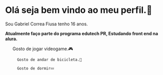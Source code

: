 <h1> Olá seja bem vindo ao meu perfil.🤚 </h1><p> Sou Gabriel Correa Fiusa tenho 16 anos.</p>

<strong>Atualmente faço parte do programa edutech PR, Estudando front end na alura.</strong></p>

 <ul>
      Gosto de jogar videogame.🎮

      Gosto de andar de bicicleta.🚴
 
      Gosto de dormir💤
  </ul>
